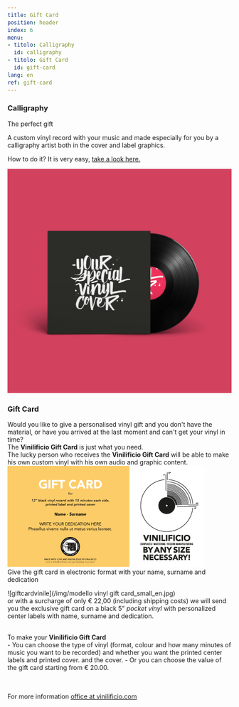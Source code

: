 ```yaml
---
title: Gift Card
position: header
index: 6
menu:
- titolo: Calligraphy
  id: calligraphy
- titolo: Gift Card
  id: gift-card  
lang: en
ref: gift-card
---
```


### Calligraphy
The perfect gift

A custom vinyl record with your music and made especially for you by a calligraphy artist both in the cover and label graphics.

How to do it? It is very easy, <a href="/en/calligraphy/">take a look here.</a>

![calligraphy](/img/CAROSELLO_1.jpg)

### Gift Card
Would you like to give a personalised vinyl gift and you don't have the material, or have you arrived at the last moment and can't get your vinyl in time?<br>
The <b>Vinilificio Gift Card</b> is just what you need.<br>
The lucky person who receives the <b>Vinilificio Gift Card</b> will be able to make his own custom vinyl with his own audio and graphic content.<br>
![giftcard](/img/GIFT-CARD_yellow_WEB_en.jpg)
<br>
Give the gift card in electronic format with your name, surname and dedication<br>

![giftcardvinile](/img/modello vinyl gift card_small_en.jpg)
<br>
or with a surcharge of only € 22,00 (including shipping costs) we will send you the exclusive gift card on a black 5" <i>pocket vinyl</i> with personalized center labels with name, surname and dedication. 




<br>
To make your <b>Vinilificio Gift Card</b><br>
- You can choose the type of vinyl (format, colour and how many minutes of music you want to be recorded) and whether you want the printed center labels and printed cover.
 and the cover.
- Or you can choose the value of the gift card starting from € 20.00.<br>

<br><br>
For more information <a href="mailto:office@vinilificio.com">office at vinilificio.com</a>
